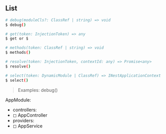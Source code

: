 ## List

```bash
# debug(moduleCls?: ClassRef | string) => void
$ debug()

# get(token: InjectionToken) => any
$ get or $

# methods(token: ClassRef | string) => void
$ methods()

# resolve(token: InjectionToken, contextId: any) => Promise<any>
$ resolve()

# select(token: DynamicModule | ClassRef) => INestApplicationContext
$ select()
```

> Examples:
> debug()
>
AppModule:
-   controllers:
- ◻ AppController 
-   providers:
- ◻ AppService